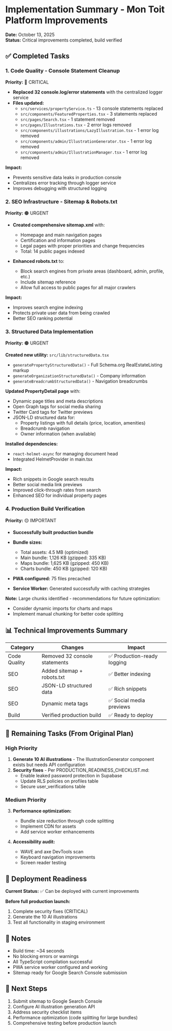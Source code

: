# Implementation Summary - Mon Toit Platform Improvements
**Date:** October 13, 2025  
**Status:** Critical improvements completed, build verified

## ✅ Completed Tasks

### 1. Code Quality - Console Statement Cleanup
**Priority:** 🔴 CRITICAL

- **Replaced 32 console.log/error statements** with the centralized logger service
- **Files updated:**
  - `src/services/propertyService.ts` - 13 console statements replaced
  - `src/components/FeaturedProperties.tsx` - 3 statements replaced
  - `src/pages/Search.tsx` - 1 statement removed
  - `src/pages/Illustrations.tsx` - 2 error logs removed
  - `src/components/illustrations/LazyIllustration.tsx` - 1 error log removed
  - `src/components/admin/IllustrationGenerator.tsx` - 1 error log removed
  - `src/components/admin/IllustrationManager.tsx` - 1 error log removed

**Impact:** 
- Prevents sensitive data leaks in production console
- Centralizes error tracking through logger service
- Improves debugging with structured logging

### 2. SEO Infrastructure - Sitemap & Robots.txt
**Priority:** 🟠 URGENT

- **Created comprehensive sitemap.xml** with:
  - Homepage and main navigation pages
  - Certification and information pages
  - Legal pages with proper priorities and change frequencies
  - Total: 14 public pages indexed

- **Enhanced robots.txt** to:
  - Block search engines from private areas (dashboard, admin, profile, etc.)
  - Include sitemap reference
  - Allow full access to public pages for all major crawlers

**Impact:**
- Improves search engine indexing
- Protects private user data from being crawled
- Better SEO ranking potential

### 3. Structured Data Implementation
**Priority:** 🟠 URGENT

**Created new utility:** `src/lib/structuredData.tsx`
- `generatePropertyStructuredData()` - Full Schema.org RealEstateListing markup
- `generateOrganizationStructuredData()` - Company information
- `generateBreadcrumbStructuredData()` - Navigation breadcrumbs

**Updated PropertyDetail page** with:
- Dynamic page titles and meta descriptions
- Open Graph tags for social media sharing
- Twitter Card tags for Twitter previews
- JSON-LD structured data for:
  - Property listings with full details (price, location, amenities)
  - Breadcrumb navigation
  - Owner information (when available)

**Installed dependencies:**
- `react-helmet-async` for managing document head
- Integrated HelmetProvider in main.tsx

**Impact:**
- Rich snippets in Google search results
- Better social media link previews
- Improved click-through rates from search
- Enhanced SEO for individual property pages

### 4. Production Build Verification
**Priority:** 🟡 IMPORTANT

- **Successfully built production bundle**
- **Bundle sizes:**
  - Total assets: 4.5 MB (optimized)
  - Main bundle: 1,126 KB (gzipped: 335 KB)
  - Maps bundle: 1,625 KB (gzipped: 450 KB)
  - Charts bundle: 450 KB (gzipped: 120 KB)

- **PWA configured:** 75 files precached
- **Service Worker:** Generated successfully with caching strategies

**Note:** Large chunks identified - recommendations for future optimization:
- Consider dynamic imports for charts and maps
- Implement manual chunking for better code splitting

## 📊 Technical Improvements Summary

| Category | Changes | Impact |
|----------|---------|--------|
| Code Quality | Removed 32 console statements | ✅ Production-ready logging |
| SEO | Added sitemap + robots.txt | ✅ Better indexing |
| SEO | JSON-LD structured data | ✅ Rich snippets |
| SEO | Dynamic meta tags | ✅ Social media previews |
| Build | Verified production build | ✅ Ready to deploy |

## 🎯 Remaining Tasks (From Original Plan)

### High Priority
1. **Generate 10 AI illustrations** - The IllustrationGenerator component exists but needs API configuration
2. **Security fixes** - Per PRODUCTION_READINESS_CHECKLIST.md:
   - Enable leaked password protection in Supabase
   - Update RLS policies on profiles table
   - Secure user_verifications table

### Medium Priority
3. **Performance optimization:**
   - Bundle size reduction through code splitting
   - Implement CDN for assets
   - Add service worker enhancements

4. **Accessibility audit:**
   - WAVE and axe DevTools scan
   - Keyboard navigation improvements
   - Screen reader testing

## 🚀 Deployment Readiness

**Current Status:** ✅ Can be deployed with current improvements

**Before full production launch:**
1. Complete security fixes (CRITICAL)
2. Generate the 10 AI illustrations
3. Test all functionality in staging environment

## 📝 Notes

- Build time: ~34 seconds
- No blocking errors or warnings
- All TypeScript compilation successful
- PWA service worker configured and working
- Sitemap ready for Google Search Console submission

## 🔄 Next Steps

1. Submit sitemap to Google Search Console
2. Configure AI illustration generation API
3. Address security checklist items
4. Performance optimization (code splitting for large bundles)
5. Comprehensive testing before production launch

